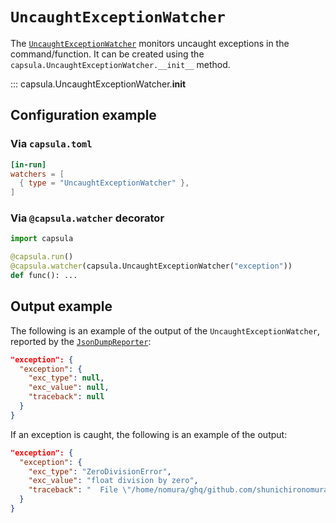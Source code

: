 # `UncaughtExceptionWatcher`

The [`UncaughtExceptionWatcher`](../reference/capsula/index.md#capsula.UncaughtExceptionWatcher) monitors uncaught exceptions in the command/function.
It can be created using the `capsula.UncaughtExceptionWatcher.__init__` method.

::: capsula.UncaughtExceptionWatcher.__init__

## Configuration example

### Via `capsula.toml`

```toml
[in-run]
watchers = [
  { type = "UncaughtExceptionWatcher" },
]
```

### Via `@capsula.watcher` decorator

```python
import capsula

@capsula.run()
@capsula.watcher(capsula.UncaughtExceptionWatcher("exception"))
def func(): ...
```

## Output example

The following is an example of the output of the `UncaughtExceptionWatcher`, reported by the [`JsonDumpReporter`](../reporters/json_dump.md):

```json
"exception": {
  "exception": {
    "exc_type": null,
    "exc_value": null,
    "traceback": null
  }
}
```

If an exception is caught, the following is an example of the output:

```json
"exception": {
  "exception": {
    "exc_type": "ZeroDivisionError",
    "exc_value": "float division by zero",
    "traceback": "  File \"/home/nomura/ghq/github.com/shunichironomura/capsula/capsula/_run.py\", line 288, in __call__\n    result = self._func(*args, **kwargs)\n  File \"examples/simple_decorator.py\", line 21, in calculate_pi\n    x = 10.0 / 0.0\n"
  }
}
```
